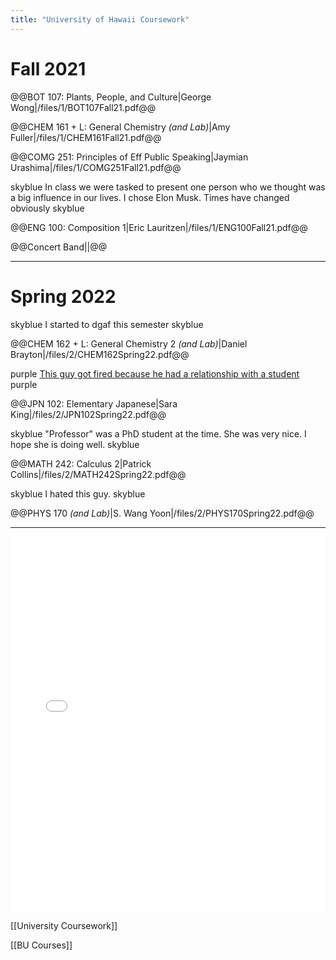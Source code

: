 ```yaml
---
title: "University of Hawaii Coursework"
---
```


# Fall 2021

@@BOT 107: Plants, People, and Culture|George Wong|/files/1/BOT107Fall21.pdf@@

@@CHEM 161 + L: General Chemistry *(and Lab)*|Amy Fuller|/files/1/CHEM161Fall21.pdf@@

@@COMG 251: Principles of Eff Public Speaking|Jaymian Urashima|/files/1/COMG251Fall21.pdf@@

skyblue In class we were tasked to present one person who we thought was a big influence in our lives. I chose Elon Musk. Times have changed obviously skyblue

@@ENG 100: Composition 1|Eric Lauritzen|/files/1/ENG100Fall21.pdf@@

@@Concert Band||@@

---

# Spring 2022

skyblue I started to dgaf this semester skyblue

@@CHEM 162 + L: General Chemistry 2 *(and Lab)*|Daniel Brayton|/files/2/CHEM162Spring22.pdf@@

purple [This guy got fired because he had a relationship with a student](https://www.tiktok.com/@sahra.caro/video/7096555237669948715 "I hate tiktok links but this is a little funny imo") purple

@@JPN 102: Elementary Japanese|Sara King|/files/2/JPN102Spring22.pdf@@

skyblue "Professor" was a PhD student at the time. She was very nice. I hope she is doing well. skyblue

@@MATH 242: Calculus 2|Patrick Collins|/files/2/MATH242Spring22.pdf@@

skyblue I hated this guy. skyblue

@@PHYS 170 *(and Lab)*|S. Wang Yoon|/files/2/PHYS170Spring22.pdf@@

---

<embed src="/files/uh_unofficial.pdf" type="application/pdf" width="100%" height="600px" />

[[University Coursework]]

[[BU Courses]]